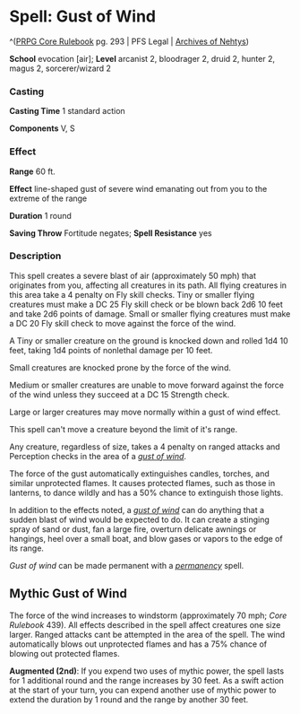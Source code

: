# Spell: Gust of Wind

^([PRPG Core Rulebook][ss-gust-of-wind] pg. 293 | PFS Legal | [Archives of Nehtys][sn-gust-of-wind])

**School** evocation [air]; **Level** arcanist 2, bloodrager 2, druid 2, hunter 2, magus 2, sorcerer/wizard 2

### Casting

**Casting Time** 1 standard action  

**Components** V, S

### Effect

**Range** 60 ft.  

**Effect** line-shaped gust of severe wind emanating out from you to the extreme of the range  

**Duration** 1 round  

**Saving Throw** Fortitude negates; **Spell Resistance** yes

### Description

This spell creates a severe blast of air (approximately 50 mph) that originates from you, affecting all creatures in its path. All flying creatures in this area take a 4 penalty on Fly skill checks. Tiny or smaller flying creatures must make a DC 25 Fly skill check or be blown back 2d6 10 feet and take 2d6 points of damage. Small or smaller flying creatures must make a DC 20 Fly skill check to move against the force of the wind.  

A Tiny or smaller creature on the ground is knocked down and rolled 1d4 10 feet, taking 1d4 points of nonlethal damage per 10 feet.  

Small creatures are knocked prone by the force of the wind.  

Medium or smaller creatures are unable to move forward against the force of the wind unless they succeed at a DC 15 Strength check.  

Large or larger creatures may move normally within a gust of wind effect.  

This spell can't move a creature beyond the limit of it's range.  

Any creature, regardless of size, takes a 4 penalty on ranged attacks and Perception checks in the area of a _[gust of wind]_.  

The force of the gust automatically extinguishes candles, torches, and similar unprotected flames. It causes protected flames, such as those in lanterns, to dance wildly and has a 50% chance to extinguish those lights.  

In addition to the effects noted, a _[gust of wind]_ can do anything that a sudden blast of wind would be expected to do. It can create a stinging spray of sand or dust, fan a large fire, overturn delicate awnings or hangings, heel over a small boat, and blow gases or vapors to the edge of its range.  

_Gust of wind_ can be made permanent with a _[permanency]_ spell.

## Mythic Gust of Wind

The force of the wind increases to windstorm (approximately 70 mph; _Core Rulebook_ 439). All effects described in the spell affect creatures one size larger. Ranged attacks cant be attempted in the area of the spell. The wind automatically blows out unprotected flames and has a 75% chance of blowing out protected flames.   

**Augmented (2nd)**: If you expend two uses of mythic power, the spell lasts for 1 additional round and the range increases by 30 feet. As a swift action at the start of your turn, you can expend another use of mythic power to extend the duration by 1 round and the range by another 30 feet.

[ss-gust-of-wind]: http://paizo.com/pathfinderRPG/v57
[sn-gust-of-wind]: http://www.archivesofnethys.com/SpellDisplay.aspx?ItemName=Gust%20of%20Wind
[gust of wind]: http://www.archivesofnethys.com/SpellDisplay.aspx?ItemName=gust%20of%20wind
[permanency]: http://www.archivesofnethys.com/SpellDisplay.aspx?ItemName=permanency